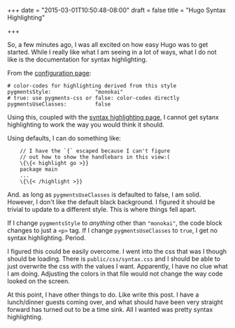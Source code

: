 +++
date = "2015-03-01T10:50:48-08:00"
draft = false
title = "Hugo Syntax Highlighting"

+++

So, a few minutes ago, I was all excited on how easy Hugo was to get started. While I really like what I am seeing in a lot of ways, what I do not like is the documentation for syntax highlighting.

From the [configuration page](http://gohugo.io/overview/configuration/):

```
# color-codes for highlighting derived from this style
pygmentsStyle:              "monokai"
# true: use pygments-css or false: color-codes directly
pygmentsUseClasses:         false
```

Using this, coupled with the [syntax highlighting page](http://gohugo.io/extras/highlighting/), I cannot get sytanx highlighting to work the way you would think it should.

Using defaults, I can do something like:

```
    // I have the `{` escaped because I can't figure
    // out how to show the handlebars in this view:(
    \{\{< highlight go >}}
    package main
    ...
    \{\{< /highlight >}}
```

And. as long as `pygmentsUseClasses` is defaulted to false, I am solid. However, I don't like the default black background. I figured it should be trivial to update to a different style. This is where things fell apart.

If I change `pygmentsStyle` to _anything_ other than `"monokai"`, the code block changes to just a `<p>` tag. If I change `pygmentsUseClasses` to `true`, I get no syntax highlighting. Period.

I figured this could be easily overcome. I went into the css that was I though should be loading. There is `public/css/syntax.css` and I should be able to just overwrite the css with the values I want. Apparently, I have no clue what I am doing. Adjusting the colors in that file would not change the way code looked on the screen.

At this point, I have other things to do. Like write this post. I have a lunch/dinner guests coming over, and what should have been very straight forward has turned out to be a time sink. All I wanted was pretty syntax highlighting.